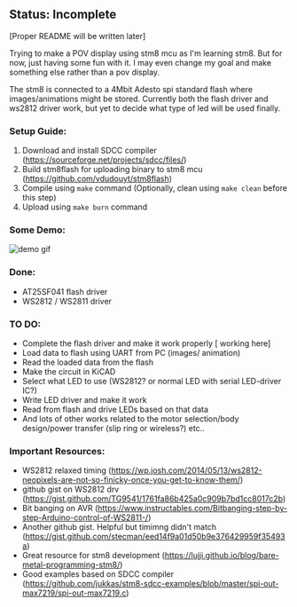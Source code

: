 ## Status: Incomplete

[Proper README will be written later]

Trying to make a POV display using stm8 mcu as I'm learning stm8. But for now, just having some fun with it. I may even change my goal and make something else rather than a pov display.

The stm8 is connected to a 4Mbit Adesto spi standard flash where images/animations might be stored. Currently both the flash driver and ws2812 driver work, but yet to decide what type of led will be used finally.

### Setup Guide:

1. Download and install SDCC compiler (https://sourceforge.net/projects/sdcc/files/)
2. Build stm8flash for uploading binary to stm8 mcu (https://github.com/vdudouyt/stm8flash)
3. Compile using `make` command (Optionally, clean using `make clean` before this step)
4. Upload using `make burn` command

### Some Demo:

![demo gif](images/ws2812_demo.gif)


### Done:
- AT25SF041 flash driver
- WS2812 / WS2811 driver

### TO DO:
- Complete the flash driver and make it work properly [ working here]
- Load data to flash using UART from PC (images/ animation)
- Read the loaded data from the flash
- Make the circuit in KiCAD
- Select what LED to use (WS2812? or normal LED with serial LED-driver IC?)
- Write LED driver and make it work
- Read from flash and drive LEDs based on that data
- And lots of other works related to the motor selection/body design/power transfer (slip ring or wireless?) etc..

### Important Resources:
- WS2812 relaxed timing (https://wp.josh.com/2014/05/13/ws2812-neopixels-are-not-so-finicky-once-you-get-to-know-them/)
- github gist on WS2812 drv (https://gist.github.com/TG9541/1761fa86b425a0c909b7bd1cc8017c2b)
- Bit banging on AVR (https://www.instructables.com/Bitbanging-step-by-step-Arduino-control-of-WS2811-/)
- Another github gist. Helpful but timimng didn't match (https://gist.github.com/stecman/eed14f9a01d50b9e376429959f35493a)
- Great resource for stm8 development (https://lujji.github.io/blog/bare-metal-programming-stm8/)
- Good examples based on SDCC compiler (https://github.com/jukkas/stm8-sdcc-examples/blob/master/spi-out-max7219/spi-out-max7219.c)
